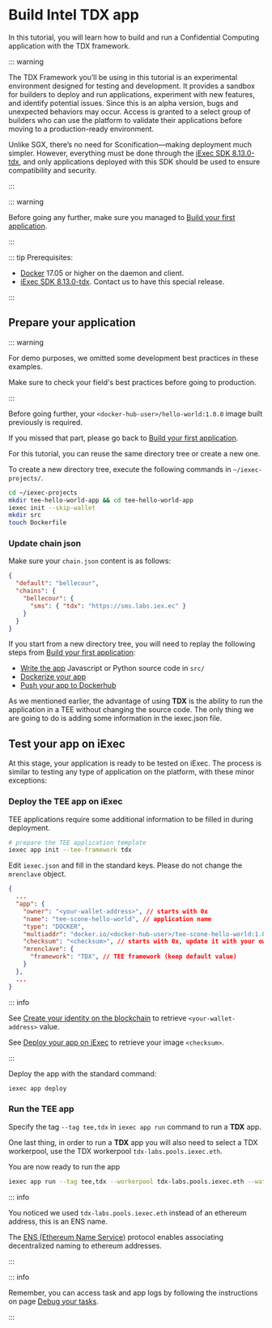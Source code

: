# Build Intel TDX app

In this tutorial, you will learn how to build and run a Confidential Computing
application with the TDX framework.

::: warning

The TDX Framework you’ll be using in this tutorial is an experimental
environment designed for testing and development. It provides a sandbox for
builders to deploy and run applications, experiment with new features, and
identify potential issues. Since this is an alpha version, bugs and unexpected
behaviors may occur. Access is granted to a select group of builders who can use
the platform to validate their applications before moving to a production-ready
environment.

Unlike SGX, there’s no need for Sconification—making deployment much simpler.
However, everything must be done through the
[iExec SDK 8.13.0-tdx](https://github.com/aimen-djari/iexec-sdk/tree/feature/tdx),
and only applications deployed with this SDK should be used to ensure
compatibility and security.

:::

::: warning

Before going any further, make sure you managed to
[Build your first application](../your-first-app.md).

:::

::: tip Prerequisites:

- [Docker](https://docs.docker.com/install/) 17.05 or higher on the daemon and
  client.
- [iExec SDK 8.13.0-tdx](https://github.com/aimen-djari/iexec-sdk/tree/feature/tdx).
  Contact us to have this special release.

:::

## Prepare your application

::: warning

For demo purposes, we omitted some development best practices in these examples.

Make sure to check your field's best practices before going to production.

:::

Before going further, your `<docker-hub-user>/hello-world:1.0.0` image built
previously is required.

If you missed that part, please go back to
[Build your first application](../your-first-app.md).

For this tutorial, you can reuse the same directory tree or create a new one.

To create a new directory tree, execute the following commands in
`~/iexec-projects/`.

```bash
cd ~/iexec-projects
mkdir tee-hello-world-app && cd tee-hello-world-app
iexec init --skip-wallet
mkdir src
touch Dockerfile
```

### Update chain json

Make sure your `chain.json` content is as follows:

```json
{
  "default": "bellecour",
  "chains": {
    "bellecour": {
      "sms": { "tdx": "https://sms.labs.iex.ec" }
    }
  }
}
```

If you start from a new directory tree, you will need to replay the following
steps from [Build your first application](../your-first-app.md):

- [Write the app](../your-first-app.md#write-the-app) Javascript or Python
  source code in `src/`
- [Dockerize your app](../your-first-app.md#dockerize-your-app)
- [Push your app to Dockerhub](../your-first-app.md#push-your-app-to-dockerhub)

As we mentioned earlier, the advantage of using **TDX** is the ability to run
the application in a TEE without changing the source code. The only thing we are
going to do is adding some information in the iexec.json file.

## Test your app on iExec

At this stage, your application is ready to be tested on iExec. The process is
similar to testing any type of application on the platform, with these minor
exceptions:

### Deploy the TEE app on iExec

TEE applications require some additional information to be filled in during
deployment.

```bash
# prepare the TEE application template
iexec app init --tee-framework tdx
```

Edit `iexec.json` and fill in the standard keys. Please do not change the
`mrenclave` object.

```json
{
  ...
  "app": {
    "owner": "<your-wallet-address>", // starts with 0x
    "name": "tee-scone-hello-world", // application name
    "type": "DOCKER",
    "multiaddr": "docker.io/<docker-hub-user>/tee-scone-hello-world:1.0.0-debug", // app image
    "checksum": "<checksum>", // starts with 0x, update it with your own image digest
    "mrenclave": {
      "framework": "TDX", // TEE framework (keep default value)
  	}
  },
  ...
}
```

::: info

See
[Create your identity on the blockchain](../quick-start-for-developers.md#create-your-identity-on-the-blockchain)
to retrieve `<your-wallet-address>` value.

See [Deploy your app on iExec](../your-first-app.md#deploy-your-app-on-iexec) to
retrieve your image `<checksum>`.

:::

Deploy the app with the standard command:

```bash
iexec app deploy
```

### Run the TEE app

Specify the tag `--tag tee,tdx` in `iexec app run` command to run a **TDX** app.

One last thing, in order to run a **TDX** app you will also need to select a TDX
workerpool, use the TDX workerpool `tdx-labs.pools.iexec.eth`.

You are now ready to run the app

```bash
iexec app run --tag tee,tdx --workerpool tdx-labs.pools.iexec.eth --watch
```

::: info

You noticed we used `tdx-labs.pools.iexec.eth` instead of an ethereum address,
this is an ENS name.

The [ENS (Ethereum Name Service)](https://ens.domains/) protocol enables
associating decentralized naming to ethereum addresses.

:::

::: info

Remember, you can access task and app logs by following the instructions on page
[Debug your tasks](../advanced/task-feedback.md).

:::
